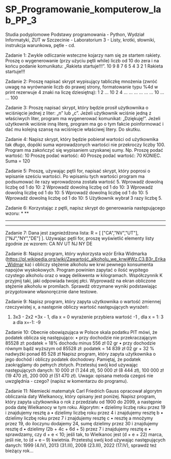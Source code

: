# SP_Programowanie_komputerow_lab_PP_3
Studia podyplomowe Podstawy programowania - Python, Wydział Informatyki, ZUT w Szczecinie - Laboratorium 3 - Listy, krotki, słowniki, instrukcja warunkowa, pętle - cd.

Zadanie 1:
Zwykle odliczanie wsteczne kojarzy nam się ze startem rakiety. Proszę o wygenerowanie
(przy użyciu pętli while) liczb od 10 do zera i na końcu podanie komunikatu: „Rakieta
startuje!!!”.
10
9
8
7
6
5
4
3
2
1
Rakieta startuje!!!

Zadanie 2:
Proszę napisać skrypt wypisujący tabliczkę mnożenia (zwróć uwagę na wyrównanie liczb
do prawej strony, formatowanie typu %4d w print rezerwuje 4 znaki na liczę dziesiętną):
1 2 … 10
2 4 … …
… … … …
10 … … 100

Zadanie 3:
Proszę napisać skrypt, który będzie prosił użytkownika o wciśnięcie jednej z liter: „n” lub
„c”. Jeżeli użytkownik wciśnie jedną z właściwych liter, program ma wygenerować
komunikat: „Dziękuję!”. Jeżeli użytkownik wciśnie inną literę, program ma go o tym fakcie
poinformować i dać mu kolejną szansę na wciśnięcie właściwej litery. Do skutku.

Zadanie 4:
Napisz skrypt, który będzie pobierał wartości od użytkownika tak długo, dopóki suma
wprowadzonych wartości nie przekroczy liczby 100. Program ma zakończyć się
wypisaniem uzyskanej sumy. Np.
Proszę podać wartość: 10
Proszę podać wartość: 40
Proszę podać wartość: 70
KONIEC. Suma = 120

Zadanie 5:
Proszę, używając pętli for, napisać skrypt, który poprosi o wpisanie sześciu wartości. Po
wpisaniu tych wartości program ma podsumować ile razy wprowadzona została wartość
5.
Wprowadź dowolną liczbę od 1 do 10: 2
Wprowadź dowolną liczbę od 1 do 10: 3
Wprowadź dowolną liczbę od 1 do 10: 5
Wprowadź dowolną liczbę od 1 do 10: 5
Wprowadź dowolną liczbę od 1 do 10: 5
Użytkownik wybrał 3 razy liczbę 5.

Zadanie 6:
Korzystając z pętli, napisz skrypt do generowania następującego wzoru:
*
**
***
****

Zadanie 7:
Dana jest zagnieżdżona lista: R = [ ["CA","NV","UT"], ["NJ","NY","DE"] ]. Używając pętli for,
proszę wyświetlić elementy listy zgodnie ze wzorem:
CA
NV
UT
NJ
NY
DE

Zadanie 8:
Napisz program, który wykorzysta wzór Erika Widmarka
(https://pl.wikipedia.org/wiki/Zawartość_alkoholu_we_krwi#Wz.C3.B3r_Erika_Widmar
ka) i obliczy stężenie alkoholu we krwi pewnego konsumenta napojów wyskokowych.
Program powinien zapytać o ilość wypitego czystego alkoholu oraz o wagę delikwenta w
kilogramach. Współczynnik K przyjmij taki, jaki odpowiada twojej płci. Wyprowadź na
ekran obliczone stężenie alkoholu w promilach. Sprawdź otrzymane wyniki podstawiając
przygotowane własnoręcznie dane testowe.

Zadanie 9:
Napisz program, który zapyta użytkownika o wartość zmiennej rzeczywistej x, a
następnie obliczy wartość następujących wyrażeń:
1. 3x3 - 2x2 +3x - 1, dla x = 0 wyrażenie przybiera wartość -1 , dla x = 1: 3 a dla x=-1: -9

Zadanie 10:
Obecnie obowiązująca w Polsce skala podatku PIT mówi, że podatek oblicza się
następująco:
• przy dochodzie nie przekraczającym 85528 zł: podatek = 18% dochodu minus 556
zł 02 gr
• przy dochodzie równym bądź wyższym od 85528 zł: podatek = 14 839 zł 02 gr +
32 % nadwyżki ponad 85 528 zł
Napisz program, który zapyta użytkownika o jego dochód i obliczy podatek dochodowy.
Pamiętaj, że podatek zaokrąglamy do pełnych złotych. Przetestuj swój kod używając
następujących danych: 10 000 zł (1 244 zł), 50 000 zł (8 444 zł), 100 000 zł (19 470 zł),
200 000 zł (51 470 zł). Uwaga: opisana metoda czegoś nie uwzględnia - czego? (napisz w
komentarzu do programu).

Zadanie 11:
Niemiecki matematyk Carl Friedrich Gauss opracował algorytm obliczania daty
Wielkanocy, który opisany jest poniżej. Napisz program, który zapyta użytkownika o rok
z przedziału od 1900 do 2099, a następnie poda datę Wielkanocy w tym roku.
Algorytm:
• dzielimy liczbę roku przez 19 i znajdujemy resztę a
• dzielimy liczbę roku przez 4 i znajdujemy resztę b
• dzielimy liczbę roku przez 7 i znajdujemy resztę c
• resztę a mnożymy przez 19, do iloczynu dodajemy 24, sumę dzielimy przez 30 i
znajdujemy resztę d
• dzielimy (2b + 4c + 6d + 5) przez 7 i znajdujemy resztę e
• sprawdzamy, czy d + e < 10; jeśli tak, to Wielkanoc jest (d + e + 22) marca, jeśli nie,
to (d + e – 9) kwietnia.
Przetestuj swój kod używając następujących danych: 1999 (4.IV), 2013 (31.III), 2008
(23.III), 2022 (17.IV), sprawdź też bieżący rok…
